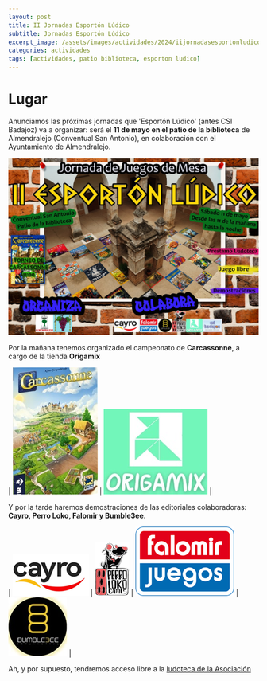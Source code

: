 ```yaml
---
layout: post
title: II Jornadas Esportón Lúdico
subtitle: Jornadas Esportón Lúdico
excerpt_image: /assets/images/actividades/2024/iijornadasesportonludico/cartel.jpg
categories: actividades
tags: [actividades, patio biblioteca, esporton ludico]
---
```

<style>
td, th {
   border: none!important;
}
</style>

# Lugar

Anunciamos las próximas jornadas que 'Esportón Lúdico' (antes CSI Badajoz) va a organizar: será el <b>11 de mayo en el patio de la biblioteca</b> de Almendralejo (Conventual San Antonio), en colaboración con el Ayuntamiento de Almendralejo.

![banner](/assets/images/actividades/2024/iijornadasesportonludico/cartel.jpg)

Por la mañana tenemos organizado el campeonato de <b>Carcassonne</b>, a cargo de la tienda <b>Origamix</b>

| ![banner](/assets/images/actividades/2024/iijornadasesportonludico/carcassonne.jpg) | ![banner](/assets/images/actividades/2024/iijornadasesportonludico/logo-origamix.jpg) |


Y por la tarde haremos demostraciones de las editoriales colaboradoras: <b>Cayro, Perro Loko, Falomir y Bumble3ee</b>.

| ![banner](/assets/images/actividades/2024/iijornadasesportonludico/cayro.png) | ![banner](/assets/images/actividades/2024/iijornadasesportonludico/logo-perroloko.png) | ![banner](/assets/images/actividades/2024/iijornadasesportonludico/logo-falomir-x2.png) | ![banner](/assets/images/actividades/2024/iijornadasesportonludico/logo-bumble3ee.png) |


Ah, y por supuesto, tendremos acceso libre a la [ludoteca de la Asociación](https://boardgamegeek.com/collection/user/AsociacionCSIBadajoz?rankobjecttype=subtype&rankobjectid=1&columns=title%7Cthumbnail%7Cversion%7Ccomment&geekranks=Board%20Game%20Rank&own=1&objecttype=thing&ff=1&subtype=boardgame)

